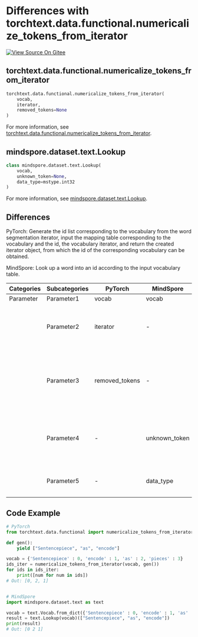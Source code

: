 # Differences with torchtext.data.functional.numericalize_tokens_from_iterator

[![View Source On Gitee](https://mindspore-website.obs.cn-north-4.myhuaweicloud.com/website-images/r2.5.0/resource/_static/logo_source_en.svg)](https://gitee.com/mindspore/docs/blob/r2.5.0/docs/mindspore/source_en/note/api_mapping/pytorch_diff/Lookup.md)

## torchtext.data.functional.numericalize_tokens_from_iterator

```python
torchtext.data.functional.numericalize_tokens_from_iterator(
    vocab,
    iterator,
    removed_tokens=None
)
```

For more information, see [torchtext.data.functional.numericalize_tokens_from_iterator](https://pytorch.org/text/0.9.0/data_functional.html#numericalize-tokens-from-iterator).

## mindspore.dataset.text.Lookup

```python
class mindspore.dataset.text.Lookup(
    vocab,
    unknown_token=None,
    data_type=mstype.int32
)
```

For more information, see [mindspore.dataset.text.Lookup](https://mindspore.cn/docs/en/r2.5.0/api_python/dataset_text/mindspore.dataset.text.Lookup.html#mindspore.dataset.text.Lookup).

## Differences

PyTorch: Generate the id list corresponding to the vocabulary from the word segmentation iterator, input the mapping table corresponding to the vocabulary and the id, the vocabulary iterator, and return the created iterator object, from which the id of the corresponding vocabulary can be obtained.

MindSpore: Look up a word into an id according to the input vocabulary table.

| Categories | Subcategories |PyTorch | MindSpore | Difference |
| --- | ---   | ---   | ---        |---  |
|Parameter | Parameter1 | vocab     | vocab     | - |
|     | Parameter2 | iterator   |-     | Strings to be tokenized, see usage below in MindSpore |
|     | Parameter3 | removed_tokens    |-     | Removed tokens from output dataset, not support by MindSpore |
|     | Parameter4 | -   |unknown_token    | Word is used in case of the target word is out of vocabulary |
|     | Parameter5 | -   |data_type    | The data type output by lookup |

## Code Example

```python
# PyTorch
from torchtext.data.functional import numericalize_tokens_from_iterator

def gen():
    yield ["Sentencepiece", "as", "encode"]

vocab = {'Sentencepiece' : 0, 'encode' : 1, 'as' : 2, 'pieces' : 3}
ids_iter = numericalize_tokens_from_iterator(vocab, gen())
for ids in ids_iter:
    print([num for num in ids])
# Out: [0, 2, 1]


# MindSpore
import mindspore.dataset.text as text

vocab = text.Vocab.from_dict({'Sentencepiece' : 0, 'encode' : 1, 'as' : 2, 'pieces' : 3})
result = text.Lookup(vocab)(["Sentencepiece", "as", "encode"])
print(result)
# Out: [0 2 1]
```

